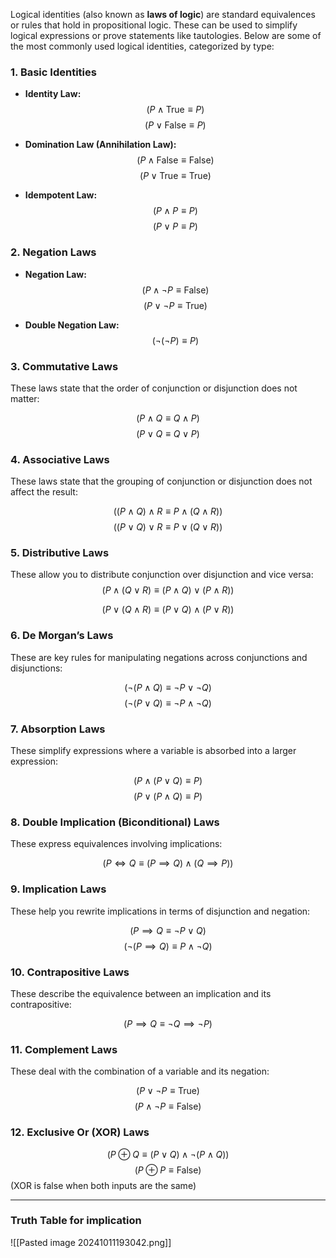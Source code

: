 Logical identities (also known as **laws of logic**) are standard equivalences or rules that hold in propositional logic. These can be used to simplify logical expressions or prove statements like tautologies. Below are some of the most commonly used logical identities, categorized by type:

### 1. **Basic Identities**

- **Identity Law:**
  $$( P \land \text{True} \equiv P )$$$$( P \lor \text{False} \equiv P ) $$

- **Domination Law (Annihilation Law):**
  $$( P \land \text{False} \equiv \text{False} )$$$$ ( P \lor \text{True} \equiv \text{True} ) $$

- **Idempotent Law:**
  $$( P \land P \equiv P )$$$$ ( P \lor P \equiv P ) $$

### 2. **Negation Laws**

- **Negation Law:**
  $$( P \land \neg P \equiv \text{False} )$$
  $$( P \lor \neg P \equiv \text{True} )  $$

- **Double Negation Law:**
  $$( \neg(\neg P) \equiv P )$$

### 3. **Commutative Laws**

These laws state that the order of conjunction or disjunction does not matter:

$$( P \land Q \equiv Q \land P )$$ 
$$( P \lor Q \equiv Q \lor P )$$


### 4. **Associative Laws**

These laws state that the grouping of conjunction or disjunction does not affect the result:

$$( (P \land Q) \land R \equiv P \land (Q \land R) )$$
$$( (P \lor Q) \lor R \equiv P \lor (Q \lor R) )$$

### 5. **Distributive Laws**

These allow you to distribute conjunction over disjunction and vice versa:
$$( P \land (Q \lor R) \equiv (P \land Q) \lor (P \land R) )$$

$$( P \lor (Q \land R) \equiv (P \lor Q) \land (P \lor R) )
$$

### 6. **De Morgan’s Laws**

These are key rules for manipulating negations across conjunctions and disjunctions:

$$( \neg(P \land Q) \equiv \neg P \lor \neg Q )$$
$$( \neg(P \lor Q) \equiv \neg P \land \neg Q )$$

### 7. **Absorption Laws**

These simplify expressions where a variable is absorbed into a larger expression:

$$( P \land (P \lor Q) \equiv P )$$
$$( P \lor (P \land Q) \equiv P )$$

### 8. **Double Implication (Biconditional) Laws**

These express equivalences involving implications:

$$( P \iff Q \equiv (P \implies Q) \land (Q \implies P) )$$

### 9. **Implication Laws**

These help you rewrite implications in terms of disjunction and negation:

$$( P \implies Q \equiv \neg P \lor Q )$$
$$( \neg(P \implies Q) \equiv P \land \neg Q )$$

### 10. **Contrapositive Laws**

These describe the equivalence between an implication and its contrapositive:

$$( P \implies Q \equiv \neg Q \implies \neg P )$$

### 11. **Complement Laws**

These deal with the combination of a variable and its negation:

$$ ( P \lor \neg P \equiv \text{True} ) $$
$$ ( P \land \neg P \equiv \text{False} ) $$

### 12. **Exclusive Or (XOR) Laws**

$$ ( P \oplus Q \equiv (P \lor Q) \land \neg(P \land Q) )$$$$ ( P \oplus P \equiv \text{False} )$$
  (XOR is false when both inputs are the same)
  
---

### Truth Table for implication

![[Pasted image 20241011193042.png]]

